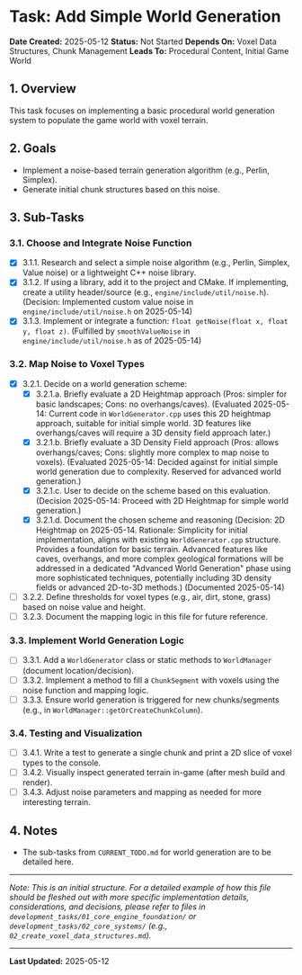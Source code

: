 # Task: Add Simple World Generation

**Date Created:** 2025-05-12
**Status:** Not Started
**Depends On:** Voxel Data Structures, Chunk Management
**Leads To:** Procedural Content, Initial Game World

## 1. Overview
This task focuses on implementing a basic procedural world generation system to populate the game world with voxel terrain.

## 2. Goals
*   Implement a noise-based terrain generation algorithm (e.g., Perlin, Simplex).
*   Generate initial chunk structures based on this noise.

## 3. Sub-Tasks
### 3.1. Choose and Integrate Noise Function
  - [x] 3.1.1. Research and select a simple noise algorithm (e.g., Perlin, Simplex, Value noise) or a lightweight C++ noise library.
  - [x] 3.1.2. If using a library, add it to the project and CMake. If implementing, create a utility header/source (e.g., `engine/include/util/noise.h`). (Decision: Implemented custom value noise in `engine/include/util/noise.h` on 2025-05-14)
  - [x] 3.1.3. Implement or integrate a function: `float getNoise(float x, float y, float z)`. (Fulfilled by `smoothValueNoise` in `engine/include/util/noise.h` as of 2025-05-14)

### 3.2. Map Noise to Voxel Types
  - [x] 3.2.1. Decide on a world generation scheme:
    - [x] 3.2.1.a. Briefly evaluate a 2D Heightmap approach (Pros: simpler for basic landscapes; Cons: no overhangs/caves). (Evaluated 2025-05-14: Current code in `WorldGenerator.cpp` uses this 2D heightmap approach, suitable for initial simple world. 3D features like overhangs/caves will require a 3D density field approach later.)
    - [x] 3.2.1.b. Briefly evaluate a 3D Density Field approach (Pros: allows overhangs/caves; Cons: slightly more complex to map noise to voxels). (Evaluated 2025-05-14: Decided against for initial simple world generation due to complexity. Reserved for advanced world generation.)
    - [x] 3.2.1.c. User to decide on the scheme based on this evaluation. (Decision 2025-05-14: Proceed with 2D Heightmap for simple world generation.)
    - [x] 3.2.1.d. Document the chosen scheme and reasoning (Decision: 2D Heightmap on 2025-05-14. Rationale: Simplicity for initial implementation, aligns with existing `WorldGenerator.cpp` structure. Provides a foundation for basic terrain. Advanced features like caves, overhangs, and more complex geological formations will be addressed in a dedicated "Advanced World Generation" phase using more sophisticated techniques, potentially including 3D density fields or advanced 2D-to-3D methods.) (Documented 2025-05-14)
  - [ ] 3.2.2. Define thresholds for voxel types (e.g., air, dirt, stone, grass) based on noise value and height.
  - [ ] 3.2.3. Document the mapping logic in this file for future reference.

### 3.3. Implement World Generation Logic
  - [ ] 3.3.1. Add a `WorldGenerator` class or static methods to `WorldManager` (document location/decision).
  - [ ] 3.3.2. Implement a method to fill a `ChunkSegment` with voxels using the noise function and mapping logic.
  - [ ] 3.3.3. Ensure world generation is triggered for new chunks/segments (e.g., in `WorldManager::getOrCreateChunkColumn`).

### 3.4. Testing and Visualization
  - [ ] 3.4.1. Write a test to generate a single chunk and print a 2D slice of voxel types to the console.
  - [ ] 3.4.2. Visually inspect generated terrain in-game (after mesh build and render).
  - [ ] 3.4.3. Adjust noise parameters and mapping as needed for more interesting terrain.

## 4. Notes
*   The sub-tasks from `CURRENT_TODO.md` for world generation are to be detailed here.

---
*Note: This is an initial structure. For a detailed example of how this file should be fleshed out with more specific implementation details, considerations, and decisions, please refer to files in `development_tasks/01_core_engine_foundation/` or `development_tasks/02_core_systems/` (e.g., `02_create_voxel_data_structures.md`).*

---
**Last Updated:** 2025-05-12
